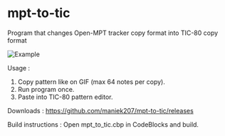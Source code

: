 # mpt-to-tic
Program that changes Open-MPT tracker copy format into TIC-80 copy format

![Example](https://i.postimg.cc/VknSrS0m/screen2.gif)

Usage :
1. Copy pattern like on GIF (max 64 notes per copy).
2. Run program once.
3. Paste into TIC-80 pattern editor.

Downloads :
https://github.com/maniek207/mpt-to-tic/releases

Build instructions :
Open mpt_to_tic.cbp in CodeBlocks and build.
